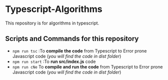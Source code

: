 # Typescript-Algorithms
This repository is for algorithms in typescript.

## Scripts and Commands for this repository
 * ``` npm run tsc ``` :To **compile the code** from Typescript to Error prone Javascript code (*you will find the code in dist folder*)
 * ``` npm run start ``` :To **run src/index.js** code
 * ``` npm run cNe ``` To **compile and run the code** from Typescript to Error prone Javascript code (*you will find the code in dist folder*)
